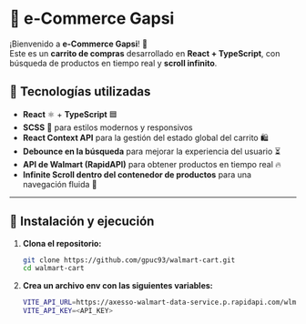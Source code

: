 # 🛒 e-Commerce Gapsi

¡Bienvenido a **e-Commerce Gapsi**! 🚀  
Este es un **carrito de compras** desarrollado en **React + TypeScript**, con búsqueda de productos en tiempo real y **scroll infinito**.

## 📌 Tecnologías utilizadas

- **React** ⚛️ + **TypeScript** 🟦
- **SCSS** 🎨 para estilos modernos y responsivos
- **React Context API** para la gestión del estado global del carrito 🛍️
- **Debounce en la búsqueda** para mejorar la experiencia del usuario ⏳
- **API de Walmart (RapidAPI)** para obtener productos en tiempo real 🔥
- **Infinite Scroll dentro del contenedor de productos** para una navegación fluida 📜

---

## 📌 Instalación y ejecución

1. **Clona el repositorio:**
   ```sh
   git clone https://github.com/gpuc93/walmart-cart.git
   cd walmart-cart

2. **Crea un archivo env con las siguientes variables:**
   ```sh
   VITE_API_URL=https://axesso-walmart-data-service.p.rapidapi.com/wlm/
   VITE_API_KEY=<API_KEY>
